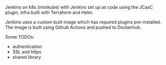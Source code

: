 Jenkins on k8s (minikube) with Jenkins set up as code using the JCasC plugin, infra built with Terraform and Helm.  

Jenkins uses a custom built image which has required plugins pre-installed. The image is built using Github Actions and pushed to Dockerhub.

Some TODOs:
* authentication
* SSL and https
* shared library